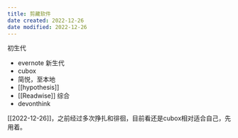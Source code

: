 ```yaml
---
title: 剪藏软件
date created: 2022-12-26
date modified: 2022-12-26
---
```


初生代
- evernote
新生代
- cubox
- 简悦，至本地
- [[hypothesis]]
- [[Readwise]]
综合
- devonthink

[[2022-12-26]]，之前经过多次挣扎和徘徊，目前看还是cubox相对适合自己，先用着。